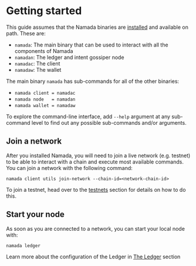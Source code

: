 # Getting started

This guide assumes that the Namada binaries are [installed](./install.md) and available on path. These are:

- `namada`: The main binary that can be used to interact with all the components of Namada
- `namadan`: The ledger and intent gossiper node
- `namadac`: The client
- `namadaw`: The wallet

The main binary `namada` has sub-commands for all of the other binaries:

- `namada client = namadac`
- `namada node   = namadan`
- `namada wallet = namadaw`

To explore the command-line interface, add `--help` argument at any sub-command level to find out any possible sub-commands and/or arguments.

## Join a network

After you installed Namada, you will need to join a live network (e.g. testnet) to be able to interact with a chain and execute most available commands. You can join a network with the following command:

```
namada client utils join-network --chain-id=<network-chain-id>
```

To join a testnet, head over to the [testnets](../testnets/README.md) section for details on how to do this.

## Start your node

As soon as you are connected to a network, you can start your local node with:

```
namada ledger
```

Learn more about the configuration of the Ledger in [The Ledger](./ledger.md) section
